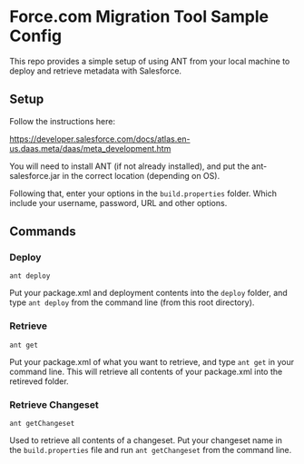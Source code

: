 # Force.com Migration Tool Sample Config

This repo provides a simple setup of using ANT from your local machine to deploy and retrieve metadata with Salesforce.

## Setup

Follow the instructions here:

https://developer.salesforce.com/docs/atlas.en-us.daas.meta/daas/meta_development.htm

You will need to install ANT (if not already installed), and put the ant-salesforce.jar in the correct location (depending on OS).

Following that, enter your options in the `build.properties` folder. Which include your username, password, URL and other options.

## Commands

### Deploy

`ant deploy`

Put your package.xml and deployment contents into the `deploy` folder, and type `ant deploy` from the command line (from this root directory).

### Retrieve

`ant get`

Put your package.xml of what you want to retrieve, and type `ant get` in your command line. This will retrieve all contents of your package.xml into the retireved folder.

### Retrieve Changeset

`ant getChangeset`

Used to retrieve all contents of a changeset. Put your changeset name in the `build.properties` file and run `ant getChangeset` from the command line.